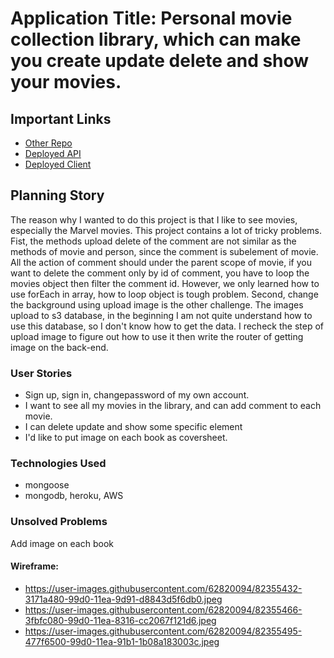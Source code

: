 # Application Title: Personal movie collection library, which can make you create update delete and show your movies.

## Important Links

- [Other Repo](www.link.com)
- [Deployed API](www.link.com)
- [Deployed Client](www.link.com)

## Planning Story

The reason why I wanted to do this project is that I like to see movies, especially the Marvel movies. This project contains a lot of tricky problems.
Fist, the methods upload delete of the comment are not similar as the methods of movie and person, since the comment is subelement of movie. All the action of comment should under the parent scope of movie, if you want to delete the comment only by id of comment, you have to loop the movies object then filter the comment id. However, we only learned how to use forEach in array, how to loop object is tough problem.
Second, change the background using upload image is the other challenge. The images upload to s3 database, in the beginning I am not quite understand how to use this database, so I don't know how to get the data. I recheck the step of upload image to figure out how to use it then write the router of getting image on the back-end.

### User Stories
- Sign up, sign in, changepassword of my own account.
- I want to see all my movies in the library, and can add comment to each movie.
- I can delete update and show some specific element
- I'd like to put image on each book as coversheet.

### Technologies Used
- mongoose
- mongodb, heroku, AWS

### Unsolved Problems

Add image on each book


#### Wireframe:
- https://user-images.githubusercontent.com/62820094/82355432-3171a480-99d0-11ea-9d91-d8843d5f6db0.jpeg
- https://user-images.githubusercontent.com/62820094/82355466-3fbfc080-99d0-11ea-8316-cc2067f121d6.jpeg
- https://user-images.githubusercontent.com/62820094/82355495-477f6500-99d0-11ea-91b1-1b08a183003c.jpeg
